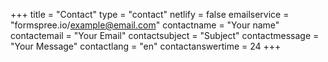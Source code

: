+++
title = "Contact"
type = "contact"
netlify = false
emailservice = "formspree.io/example@email.com"
contactname = "Your name"
contactemail = "Your Email"
contactsubject = "Subject"
contactmessage = "Your Message"
contactlang = "en"
contactanswertime = 24
+++
